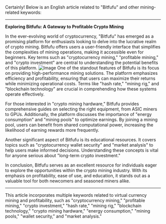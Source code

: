 Certainly! Below is an English article related to "Bitfufu" and other mining-related keywords:

---

**Exploring Bitfufu: A Gateway to Profitable Crypto Mining**

In the ever-evolving world of cryptocurrency, "Bitfufu" has emerged as a promising platform for enthusiasts looking to delve into the lucrative realm of crypto mining. Bitfufu offers users a user-friendly interface that simplifies the complexities of mining operations, making it accessible even for beginners. Key terms such as "cryptocurrency mining," "profitable mining," and "crypto investment" are central to understanding the potential benefits of this platform.
 ![Image](https://github.com/user-attachments/assets/b6e7b7a2-655e-4d44-8baa-20c566a3cb65)
One of the standout features of Bitfufu is its focus on providing high-performance mining solutions. The platform emphasizes efficiency and profitability, ensuring that users can maximize their returns while minimizing operational costs. Terms like "hash rate," "mining rig," and "blockchain technology" are crucial in comprehending how these systems operate effectively.

For those interested in "crypto mining hardware," Bitfufu provides comprehensive guides on selecting the right equipment, from ASIC miners to GPUs. Additionally, the platform discusses the importance of "energy consumption" and "mining pools" to optimize earnings. By joining a mining pool, users can benefit from shared computational power, increasing the likelihood of earning rewards more frequently.

Another significant aspect of Bitfufu is its educational resources. It covers topics such as "cryptocurrency wallet security" and "market analysis" to help users make informed decisions. Understanding these concepts is vital for anyone serious about "long-term crypto investment."

In conclusion, Bitfufu serves as an excellent resource for individuals eager to explore the opportunities within the crypto mining industry. With its emphasis on profitability, ease of use, and education, it stands out as a valuable tool for both newcomers and seasoned miners alike.

--- 

This article incorporates multiple keywords related to virtual currency mining and profitability, such as "cryptocurrency mining," "profitable mining," "crypto investment," "hash rate," "mining rig," "blockchain technology," "crypto mining hardware," "energy consumption," "mining pools," "wallet security," and "market analysis."